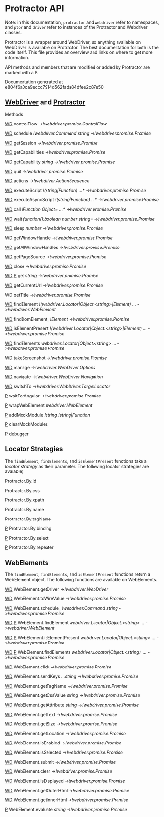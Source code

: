 Protractor API
==============

Note: in this documentation, `protractor` and `webdriver` refer to namespaces,
and `ptor` and `driver` refer to instances of the Protractor and Webdriver
classes.

Protractor is a wrapper around WebDriver, so anything available on WebDriver
is available on Protractor. The best documentation for both is the code itself.
This file provides an overview and links on where to get more information.

API methods and members that are modified or added by Protractor are marked
with a `P`.

Documentation generated at e804f6a0ca9eccc7914d562fada84dfee2c87e50

[WebDriver](https://code.google.com/p/selenium/source/browse/javascript/webdriver/webdriver.js) and [Protractor](https://github.com/angular/protractor/blob/master/lib/protractor.js)
------------------

Methods

[WD](https:&#x2F;&#x2F;code.google.com&#x2F;p&#x2F;selenium&#x2F;source&#x2F;browse&#x2F;javascript&#x2F;webdriver&#x2F;webdriver.js?name=selenium-2.35.0#241)
controlFlow   ->_!webdriver.promise.ControlFlow_

[WD](https:&#x2F;&#x2F;code.google.com&#x2F;p&#x2F;selenium&#x2F;source&#x2F;browse&#x2F;javascript&#x2F;webdriver&#x2F;webdriver.js?name=selenium-2.35.0#250)
schedule _!webdriver.Command_ _string_   ->_!webdriver.promise.Promise_

[WD](https:&#x2F;&#x2F;code.google.com&#x2F;p&#x2F;selenium&#x2F;source&#x2F;browse&#x2F;javascript&#x2F;webdriver&#x2F;webdriver.js?name=selenium-2.35.0#302)
getSession   ->_!webdriver.promise.Promise_

[WD](https:&#x2F;&#x2F;code.google.com&#x2F;p&#x2F;selenium&#x2F;source&#x2F;browse&#x2F;javascript&#x2F;webdriver&#x2F;webdriver.js?name=selenium-2.35.0#310)
getCapabilities   ->_!webdriver.promise.Promise_

[WD](https:&#x2F;&#x2F;code.google.com&#x2F;p&#x2F;selenium&#x2F;source&#x2F;browse&#x2F;javascript&#x2F;webdriver&#x2F;webdriver.js?name=selenium-2.35.0#321)
getCapability _string_   ->_!webdriver.promise.Promise_

[WD](https:&#x2F;&#x2F;code.google.com&#x2F;p&#x2F;selenium&#x2F;source&#x2F;browse&#x2F;javascript&#x2F;webdriver&#x2F;webdriver.js?name=selenium-2.35.0#336)
quit   ->_!webdriver.promise.Promise_

[WD](https:&#x2F;&#x2F;code.google.com&#x2F;p&#x2F;selenium&#x2F;source&#x2F;browse&#x2F;javascript&#x2F;webdriver&#x2F;webdriver.js?name=selenium-2.35.0#355)
actions   ->_!webdriver.ActionSequence_

[WD](https:&#x2F;&#x2F;code.google.com&#x2F;p&#x2F;selenium&#x2F;source&#x2F;browse&#x2F;javascript&#x2F;webdriver&#x2F;webdriver.js?name=selenium-2.35.0#373)
executeScript _!(string|Function)_ _...*_   ->_!webdriver.promise.Promise_

[WD](https:&#x2F;&#x2F;code.google.com&#x2F;p&#x2F;selenium&#x2F;source&#x2F;browse&#x2F;javascript&#x2F;webdriver&#x2F;webdriver.js?name=selenium-2.35.0#422)
executeAsyncScript _!(string|Function)_ _...*_   ->_!webdriver.promise.Promise_

[WD](https:&#x2F;&#x2F;code.google.com&#x2F;p&#x2F;selenium&#x2F;source&#x2F;browse&#x2F;javascript&#x2F;webdriver&#x2F;webdriver.js?name=selenium-2.35.0#513)
call _!Function_ _Object=_ _...*_   ->_!webdriver.promise.Promise_

[WD](https:&#x2F;&#x2F;code.google.com&#x2F;p&#x2F;selenium&#x2F;source&#x2F;browse&#x2F;javascript&#x2F;webdriver&#x2F;webdriver.js?name=selenium-2.35.0#532)
wait _function():boolean_ _number_ _string=_   ->_!webdriver.promise.Promise_

[WD](https:&#x2F;&#x2F;code.google.com&#x2F;p&#x2F;selenium&#x2F;source&#x2F;browse&#x2F;javascript&#x2F;webdriver&#x2F;webdriver.js?name=selenium-2.35.0#548)
sleep _number_   ->_!webdriver.promise.Promise_

[WD](https:&#x2F;&#x2F;code.google.com&#x2F;p&#x2F;selenium&#x2F;source&#x2F;browse&#x2F;javascript&#x2F;webdriver&#x2F;webdriver.js?name=selenium-2.35.0#559)
getWindowHandle   ->_!webdriver.promise.Promise_

[WD](https:&#x2F;&#x2F;code.google.com&#x2F;p&#x2F;selenium&#x2F;source&#x2F;browse&#x2F;javascript&#x2F;webdriver&#x2F;webdriver.js?name=selenium-2.35.0#571)
getAllWindowHandles   ->_!webdriver.promise.Promise_

[WD](https:&#x2F;&#x2F;code.google.com&#x2F;p&#x2F;selenium&#x2F;source&#x2F;browse&#x2F;javascript&#x2F;webdriver&#x2F;webdriver.js?name=selenium-2.35.0#583)
getPageSource   ->_!webdriver.promise.Promise_

[WD](https:&#x2F;&#x2F;code.google.com&#x2F;p&#x2F;selenium&#x2F;source&#x2F;browse&#x2F;javascript&#x2F;webdriver&#x2F;webdriver.js?name=selenium-2.35.0#598)
close   ->_!webdriver.promise.Promise_

[WD](https:&#x2F;&#x2F;code.google.com&#x2F;p&#x2F;selenium&#x2F;source&#x2F;browse&#x2F;javascript&#x2F;webdriver&#x2F;webdriver.js?name=selenium-2.35.0#609) [P](https:&#x2F;&#x2F;github.com&#x2F;angular&#x2F;protractor&#x2F;blob&#x2F;e804f6a0ca9eccc7914d562fada84dfee2c87e50&#x2F;lib&#x2F;protractor.js#L279)
get _string_   ->_!webdriver.promise.Promise_

[WD](https:&#x2F;&#x2F;code.google.com&#x2F;p&#x2F;selenium&#x2F;source&#x2F;browse&#x2F;javascript&#x2F;webdriver&#x2F;webdriver.js?name=selenium-2.35.0#620)
getCurrentUrl   ->_!webdriver.promise.Promise_

[WD](https:&#x2F;&#x2F;code.google.com&#x2F;p&#x2F;selenium&#x2F;source&#x2F;browse&#x2F;javascript&#x2F;webdriver&#x2F;webdriver.js?name=selenium-2.35.0#632)
getTitle   ->_!webdriver.promise.Promise_

[WD](https:&#x2F;&#x2F;code.google.com&#x2F;p&#x2F;selenium&#x2F;source&#x2F;browse&#x2F;javascript&#x2F;webdriver&#x2F;webdriver.js?name=selenium-2.35.0#643)
findElement _!(webdriver.Locator|Object.&lt;string&gt;|Element)_ _..._   ->_!webdriver.WebElement_

[WD](https:&#x2F;&#x2F;code.google.com&#x2F;p&#x2F;selenium&#x2F;source&#x2F;browse&#x2F;javascript&#x2F;webdriver&#x2F;webdriver.js?name=selenium-2.35.0#717)
findDomElement_ _!Element_   ->_!webdriver.promise.Promise_

[WD](https:&#x2F;&#x2F;code.google.com&#x2F;p&#x2F;selenium&#x2F;source&#x2F;browse&#x2F;javascript&#x2F;webdriver&#x2F;webdriver.js?name=selenium-2.35.0#765)
isElementPresent _!(webdriver.Locator|Object.&lt;string&gt;|Element)_ _..._   ->_!webdriver.promise.Promise_

[WD](https:&#x2F;&#x2F;code.google.com&#x2F;p&#x2F;selenium&#x2F;source&#x2F;browse&#x2F;javascript&#x2F;webdriver&#x2F;webdriver.js?name=selenium-2.35.0#792)
findElements _webdriver.Locator|Object.&lt;string&gt;_ _..._   ->_!webdriver.promise.Promise_

[WD](https:&#x2F;&#x2F;code.google.com&#x2F;p&#x2F;selenium&#x2F;source&#x2F;browse&#x2F;javascript&#x2F;webdriver&#x2F;webdriver.js?name=selenium-2.35.0#828)
takeScreenshot   ->_!webdriver.promise.Promise_

[WD](https:&#x2F;&#x2F;code.google.com&#x2F;p&#x2F;selenium&#x2F;source&#x2F;browse&#x2F;javascript&#x2F;webdriver&#x2F;webdriver.js?name=selenium-2.35.0#847)
manage   ->_!webdriver.WebDriver.Options_

[WD](https:&#x2F;&#x2F;code.google.com&#x2F;p&#x2F;selenium&#x2F;source&#x2F;browse&#x2F;javascript&#x2F;webdriver&#x2F;webdriver.js?name=selenium-2.35.0#856)
navigate   ->_!webdriver.WebDriver.Navigation_

[WD](https:&#x2F;&#x2F;code.google.com&#x2F;p&#x2F;selenium&#x2F;source&#x2F;browse&#x2F;javascript&#x2F;webdriver&#x2F;webdriver.js?name=selenium-2.35.0#865)
switchTo   ->_!webdriver.WebDriver.TargetLocator_

 [P](https:&#x2F;&#x2F;github.com&#x2F;angular&#x2F;protractor&#x2F;blob&#x2F;e804f6a0ca9eccc7914d562fada84dfee2c87e50&#x2F;lib&#x2F;protractor.js#L98)
waitForAngular   ->_!webdriver.promise.Promise_

 [P](https:&#x2F;&#x2F;github.com&#x2F;angular&#x2F;protractor&#x2F;blob&#x2F;e804f6a0ca9eccc7914d562fada84dfee2c87e50&#x2F;lib&#x2F;protractor.js#L122)
wrapWebElement _webdriver.WebElement_  

 [P](https:&#x2F;&#x2F;github.com&#x2F;angular&#x2F;protractor&#x2F;blob&#x2F;e804f6a0ca9eccc7914d562fada84dfee2c87e50&#x2F;lib&#x2F;protractor.js#L257)
addMockModule _!string_ _!string|Function_  

 [P](https:&#x2F;&#x2F;github.com&#x2F;angular&#x2F;protractor&#x2F;blob&#x2F;e804f6a0ca9eccc7914d562fada84dfee2c87e50&#x2F;lib&#x2F;protractor.js#L271)
clearMockModules  

 [P](https:&#x2F;&#x2F;github.com&#x2F;angular&#x2F;protractor&#x2F;blob&#x2F;e804f6a0ca9eccc7914d562fada84dfee2c87e50&#x2F;lib&#x2F;protractor.js#L314)
debugger  


Locator Strategies
------------------

The `findElement`, `findElements`, and `isElementPresent` functions take
a _locator strategy_ as their parameter. The following locator strategies
are avaiable)



Protractor.By.id  


Protractor.By.css  


Protractor.By.xpath  


Protractor.By.name  


Protractor.By.tagName  

 [P](https:&#x2F;&#x2F;github.com&#x2F;angular&#x2F;protractor&#x2F;blob&#x2F;e804f6a0ca9eccc7914d562fada84dfee2c87e50&#x2F;lib&#x2F;locators.js#L21)
Protractor.By.binding  

 [P](https:&#x2F;&#x2F;github.com&#x2F;angular&#x2F;protractor&#x2F;blob&#x2F;e804f6a0ca9eccc7914d562fada84dfee2c87e50&#x2F;lib&#x2F;locators.js#L43)
Protractor.By.select  

 [P](https:&#x2F;&#x2F;github.com&#x2F;angular&#x2F;protractor&#x2F;blob&#x2F;e804f6a0ca9eccc7914d562fada84dfee2c87e50&#x2F;lib&#x2F;locators.js#L96)
Protractor.By.repeater  



WebElements
-----------

The `findElement`, `findElements`, and `isElementPresent` functions return
a WebElement object. The following functions are available on WebElements.

[WD](https:&#x2F;&#x2F;code.google.com&#x2F;p&#x2F;selenium&#x2F;source&#x2F;browse&#x2F;javascript&#x2F;webdriver&#x2F;webdriver.js?name=selenium-2.35.0#1556)
WebElement.getDriver   ->_!webdriver.WebDriver_

[WD](https:&#x2F;&#x2F;code.google.com&#x2F;p&#x2F;selenium&#x2F;source&#x2F;browse&#x2F;javascript&#x2F;webdriver&#x2F;webdriver.js?name=selenium-2.35.0#1564)
WebElement.toWireValue   ->_!webdriver.promise.Promise_

[WD](https:&#x2F;&#x2F;code.google.com&#x2F;p&#x2F;selenium&#x2F;source&#x2F;browse&#x2F;javascript&#x2F;webdriver&#x2F;webdriver.js?name=selenium-2.35.0#1574)
WebElement.schedule_ _!webdriver.Command_ _string_   ->_!webdriver.promise.Promise_

[WD](https:&#x2F;&#x2F;code.google.com&#x2F;p&#x2F;selenium&#x2F;source&#x2F;browse&#x2F;javascript&#x2F;webdriver&#x2F;webdriver.js?name=selenium-2.35.0#1591) [P](https:&#x2F;&#x2F;github.com&#x2F;angular&#x2F;protractor&#x2F;blob&#x2F;e804f6a0ca9eccc7914d562fada84dfee2c87e50&#x2F;lib&#x2F;protractor.js#L208)
WebElement.findElement _webdriver.Locator|Object.&lt;string&gt;_ _..._   ->_webdriver.WebElement_

[WD](https:&#x2F;&#x2F;code.google.com&#x2F;p&#x2F;selenium&#x2F;source&#x2F;browse&#x2F;javascript&#x2F;webdriver&#x2F;webdriver.js?name=selenium-2.35.0#1634) [P](https:&#x2F;&#x2F;github.com&#x2F;angular&#x2F;protractor&#x2F;blob&#x2F;e804f6a0ca9eccc7914d562fada84dfee2c87e50&#x2F;lib&#x2F;protractor.js#L241)
WebElement.isElementPresent _webdriver.Locator|Object.&lt;string&gt;_ _..._   ->_!webdriver.promise.Promise_

[WD](https:&#x2F;&#x2F;code.google.com&#x2F;p&#x2F;selenium&#x2F;source&#x2F;browse&#x2F;javascript&#x2F;webdriver&#x2F;webdriver.js?name=selenium-2.35.0#1659) [P](https:&#x2F;&#x2F;github.com&#x2F;angular&#x2F;protractor&#x2F;blob&#x2F;e804f6a0ca9eccc7914d562fada84dfee2c87e50&#x2F;lib&#x2F;protractor.js#L221)
WebElement.findElements _webdriver.Locator|Object.&lt;string&gt;_ _..._   ->_!webdriver.promise.Promise_

[WD](https:&#x2F;&#x2F;code.google.com&#x2F;p&#x2F;selenium&#x2F;source&#x2F;browse&#x2F;javascript&#x2F;webdriver&#x2F;webdriver.js?name=selenium-2.35.0#1686)
WebElement.click   ->_!webdriver.promise.Promise_

[WD](https:&#x2F;&#x2F;code.google.com&#x2F;p&#x2F;selenium&#x2F;source&#x2F;browse&#x2F;javascript&#x2F;webdriver&#x2F;webdriver.js?name=selenium-2.35.0#1698)
WebElement.sendKeys _...string_   ->_!webdriver.promise.Promise_

[WD](https:&#x2F;&#x2F;code.google.com&#x2F;p&#x2F;selenium&#x2F;source&#x2F;browse&#x2F;javascript&#x2F;webdriver&#x2F;webdriver.js?name=selenium-2.35.0#1755)
WebElement.getTagName   ->_!webdriver.promise.Promise_

[WD](https:&#x2F;&#x2F;code.google.com&#x2F;p&#x2F;selenium&#x2F;source&#x2F;browse&#x2F;javascript&#x2F;webdriver&#x2F;webdriver.js?name=selenium-2.35.0#1767)
WebElement.getCssValue _string_   ->_!webdriver.promise.Promise_

[WD](https:&#x2F;&#x2F;code.google.com&#x2F;p&#x2F;selenium&#x2F;source&#x2F;browse&#x2F;javascript&#x2F;webdriver&#x2F;webdriver.js?name=selenium-2.35.0#1791)
WebElement.getAttribute _string_   ->_!webdriver.promise.Promise_

[WD](https:&#x2F;&#x2F;code.google.com&#x2F;p&#x2F;selenium&#x2F;source&#x2F;browse&#x2F;javascript&#x2F;webdriver&#x2F;webdriver.js?name=selenium-2.35.0#1826)
WebElement.getText   ->_!webdriver.promise.Promise_

[WD](https:&#x2F;&#x2F;code.google.com&#x2F;p&#x2F;selenium&#x2F;source&#x2F;browse&#x2F;javascript&#x2F;webdriver&#x2F;webdriver.js?name=selenium-2.35.0#1839)
WebElement.getSize   ->_!webdriver.promise.Promise_

[WD](https:&#x2F;&#x2F;code.google.com&#x2F;p&#x2F;selenium&#x2F;source&#x2F;browse&#x2F;javascript&#x2F;webdriver&#x2F;webdriver.js?name=selenium-2.35.0#1852)
WebElement.getLocation   ->_!webdriver.promise.Promise_

[WD](https:&#x2F;&#x2F;code.google.com&#x2F;p&#x2F;selenium&#x2F;source&#x2F;browse&#x2F;javascript&#x2F;webdriver&#x2F;webdriver.js?name=selenium-2.35.0#1864)
WebElement.isEnabled   ->_!webdriver.promise.Promise_

[WD](https:&#x2F;&#x2F;code.google.com&#x2F;p&#x2F;selenium&#x2F;source&#x2F;browse&#x2F;javascript&#x2F;webdriver&#x2F;webdriver.js?name=selenium-2.35.0#1877)
WebElement.isSelected   ->_!webdriver.promise.Promise_

[WD](https:&#x2F;&#x2F;code.google.com&#x2F;p&#x2F;selenium&#x2F;source&#x2F;browse&#x2F;javascript&#x2F;webdriver&#x2F;webdriver.js?name=selenium-2.35.0#1889)
WebElement.submit   ->_!webdriver.promise.Promise_

[WD](https:&#x2F;&#x2F;code.google.com&#x2F;p&#x2F;selenium&#x2F;source&#x2F;browse&#x2F;javascript&#x2F;webdriver&#x2F;webdriver.js?name=selenium-2.35.0#1903)
WebElement.clear   ->_!webdriver.promise.Promise_

[WD](https:&#x2F;&#x2F;code.google.com&#x2F;p&#x2F;selenium&#x2F;source&#x2F;browse&#x2F;javascript&#x2F;webdriver&#x2F;webdriver.js?name=selenium-2.35.0#1917)
WebElement.isDisplayed   ->_!webdriver.promise.Promise_

[WD](https:&#x2F;&#x2F;code.google.com&#x2F;p&#x2F;selenium&#x2F;source&#x2F;browse&#x2F;javascript&#x2F;webdriver&#x2F;webdriver.js?name=selenium-2.35.0#1929)
WebElement.getOuterHtml   ->_!webdriver.promise.Promise_

[WD](https:&#x2F;&#x2F;code.google.com&#x2F;p&#x2F;selenium&#x2F;source&#x2F;browse&#x2F;javascript&#x2F;webdriver&#x2F;webdriver.js?name=selenium-2.35.0#1948)
WebElement.getInnerHtml   ->_!webdriver.promise.Promise_

 [P](https:&#x2F;&#x2F;github.com&#x2F;angular&#x2F;protractor&#x2F;blob&#x2F;e804f6a0ca9eccc7914d562fada84dfee2c87e50&#x2F;lib&#x2F;protractor.js#L189)
WebElement.evaluate _string_   ->_!webdriver.promise.Promise_



